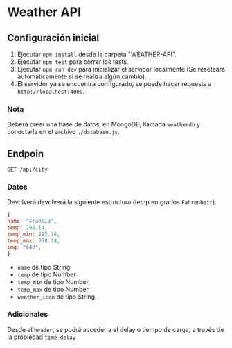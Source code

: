 # Weather API

## Configuración inicial

1. Ejecutar `npm install` desde la carpeta "WEATHER-API".
2. Ejecutar `npm test` para correr los tests.
3. Ejecutar `npm run dev` para inicializar el servidor localmente (Se reseteará automáticamente si se realiza algún cambio).
4. El servidor ya se encuentra configurado, se puede hacer requests a `http://localhost:4000`.

### Nota

Deberá crear una base de datos, en MongoDB, llamada `weatherdb` y conectarla en el archivo `./database.js`.

## Endpoin

```
GET /api/city
```

### Datos

Devolverá devolverá la siguiente estructura (temp en grados `Fahrenheit`).

```js
{
name: "Francia",
temp: 298.14,
temp_min: 285.14,
temp_max: 298.14,
img: "04d",
}
```

- `name` de tipo String
- `temp` de tipo Number
- `temp_min` de tipo Number,
- `temp_max` de tipo Number,
- `weather_icon` de tipo String,

### Adicionales

Desde el `header`, se podrá acceder a el delay o tiempo de carga, a través de la propiedad `time-delay`
